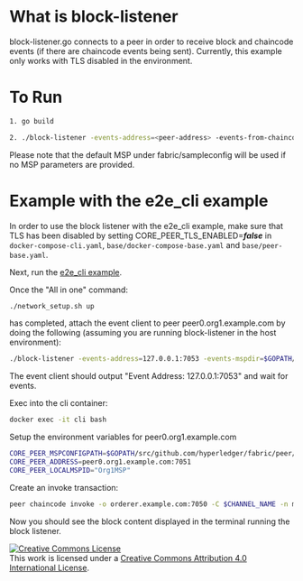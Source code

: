 # What is block-listener
block-listener.go connects to a peer in order to receive block and chaincode
events (if there are chaincode events being sent). Currently, this example only
works with TLS disabled in the environment.

# To Run
```sh
1. go build

2. ./block-listener -events-address=<peer-address> -events-from-chaincode=<chaincode-id> -events-mspdir=<msp-directory> -events-mspid=<msp-id>
```
Please note that the default MSP under fabric/sampleconfig will be used if no
MSP parameters are provided.

# Example with the e2e_cli example
In order to use the block listener with the e2e_cli example, make sure that TLS
has been disabled by setting CORE_PEER_TLS_ENABLED=***false*** in
``docker-compose-cli.yaml``, ``base/docker-compose-base.yaml`` and
``base/peer-base.yaml``.

Next, run the [e2e_cli example](https://github.com/hyperledger/fabric/tree/master/examples/e2e_cli).

Once the "All in one" command:
```sh
./network_setup.sh up
```
has completed, attach the event client to peer peer0.org1.example.com by doing
the following (assuming you are running block-listener in the host environment):
```sh
./block-listener -events-address=127.0.0.1:7053 -events-mspdir=$GOPATH/src/github.com/hyperledger/fabric/examples/e2e_cli/crypto-config/peerOrganizations/org1.example.com/users/Admin@org1.example.com/msp -events-mspid=Org1MSP
```

The event client should output "Event Address: 127.0.0.1:7053" and wait for
events.

Exec into the cli container:

```sh
docker exec -it cli bash
```
Setup the environment variables for peer0.org1.example.com
```sh
CORE_PEER_MSPCONFIGPATH=$GOPATH/src/github.com/hyperledger/fabric/peer/crypto/peerOrganizations/org1.example.com/users/Admin@org1.example.com/msp
CORE_PEER_ADDRESS=peer0.org1.example.com:7051
CORE_PEER_LOCALMSPID="Org1MSP"
```

Create an invoke transaction:

```sh
peer chaincode invoke -o orderer.example.com:7050 -C $CHANNEL_NAME -n mycc -c '{"Args":["invoke","a","b","10"]}'
```
Now you should see the block content displayed in the terminal running the block
listener.


<a rel="license" href="http://creativecommons.org/licenses/by/4.0/"><img alt="Creative Commons License" style="border-width:0" src="https://i.creativecommons.org/l/by/4.0/88x31.png" /></a><br />This work is licensed under a <a rel="license" href="http://creativecommons.org/licenses/by/4.0/">Creative Commons Attribution 4.0 International License</a>.
